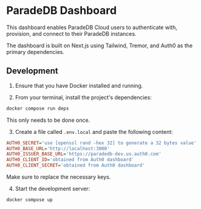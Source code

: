 # ParadeDB Dashboard

This dashboard enables ParadeDB Cloud users to authenticate with, provision, and connect to their ParadeDB
instances.

The dashboard is built on Next.js using Tailwind, Tremor, and Auth0 as the primary dependencies.

## Development

1. Ensure that you have Docker installed and running. 

2. From your terminal, install the project's dependencies:

```bash
docker compose run deps
```

This only needs to be done once.

3. Create a file called `.env.local` and paste the following content:

```ini
AUTH0_SECRET='use [openssl rand -hex 32] to generate a 32 bytes value'
AUTH0_BASE_URL='http://localhost:3000'
AUTH0_ISSUER_BASE_URL='https://paradedb-dev.us.auth0.com'
AUTH0_CLIENT_ID='obtained from Auth0 dashboard'
AUTH0_CLIENT_SECRET='obtained from Auth0 dashboard'
```

Make sure to replace the necessary keys.

4. Start the development server:

```bash
docker compose up
```
